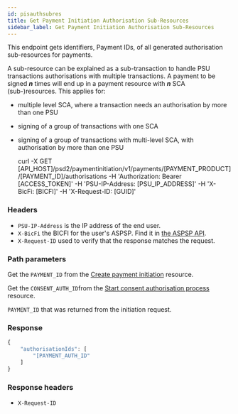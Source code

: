 ```yaml
---
id: pisauthsubres
title: Get Payment Initiation Authorisation Sub-Resources
sidebar_label: Get Payment Initiation Authorisation Sub-Resources
---
```

This endpoint gets identifiers, Payment IDs, of all generated authorisation sub-resources for payments. 

A sub-resource can be explained as a sub-transaction to handle PSU transactions authorisations with multiple transactions. A payment to be signed ***n*** times will end up in a payment resource with ***n*** SCA (sub-)resources. This applies for:

* multiple level SCA, where a transaction needs an authorisation by more than one PSU

* signing of a group of transactions with one SCA

* signing of a group of transactions with multi-level SCA, with authorisation by more than one PSU

    curl -X GET
        [API_HOST]/psd2/paymentinitiation/v1/payments/[PAYMENT_PRODUCT]/[PAYMENT_ID]/authorisations
        -H 'Authorization: Bearer [ACCESS_TOKEN]'
        -H 'PSU-IP-Address: [PSU_IP_ADDRESS]'
        -H 'X-BicFi: [BICFI]'
        -H 'X-Request-ID: [GUID]'

### Headers

- `PSU-IP-Address` is the IP address of the end user.
- `X-BicFi` the BICFI for the user's ASPSP. Find it in [the ASPSP API](/en/openpayments-NextGenPSD2-1.3.3.html#tag/ASPSP-Information-Service-(ASPSPIS)).
- `X-Request-ID` used to verify that the response matches the request.

### Path parameters

Get the `PAYMENT_ID` from the [Create payment initiation](createpaymentinitiation.md) resource.

Get the `CONSENT_AUTH_ID`from the [Start consent authorisation process](startconsentauthprocess.md) resource.

`PAYMENT_ID` that was returned from the initiation request.

### Response
```javascript
{
    "authorisationIds": [
        "[PAYMENT_AUTH_ID"
    ]
}
```

### Response headers

- `X-Request-ID`